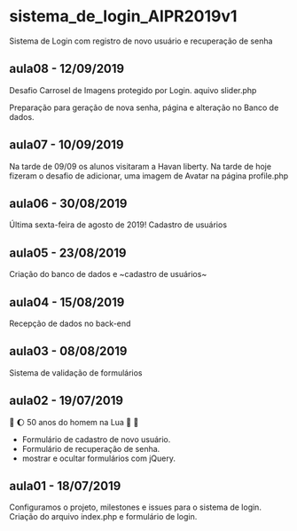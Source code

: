 # sistema_de_login_AIPR2019v1
Sistema de Login com registro de novo usuário e recuperação de senha

## aula08 - 12/09/2019
Desafio Carrosel de Imagens protegido por Login. aquivo slider.php

Preparação para geração de nova senha, página e alteração no Banco de dados.

## aula07 - 10/09/2019
Na tarde de 09/09 os alunos visitaram a Havan liberty.
Na tarde de hoje fizeram o desafio de adicionar, 
uma imagem de Avatar na página profile.php

## aula06 - 30/08/2019
Última sexta-feira de agosto de 2019!
Cadastro de usuários

## aula05 - 23/08/2019
Criação do banco de dados e ~cadastro de usuários~

## aula04 - 15/08/2019
Recepção de dados no back-end

## aula03 - 08/08/2019

Sistema de validação de formulários 

## aula02 - 19/07/2019 
:rocket: :moon: 50 anos do homem na Lua 🌝 🌚

* Formulário de cadastro de novo usuário.
* Formulário de recuperação de senha.
* mostrar e ocultar formulários com jQuery.

## aula01 - 18/07/2019
Configuramos o projeto, milestones e issues para o sistema de login.
Criação do arquivo index.php e formulário de login.


